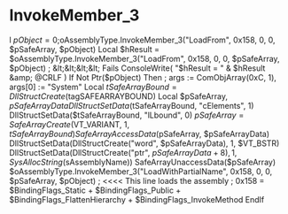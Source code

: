 # InvokeMember_3
l $pObject = 0 ;$oAssemblyType.InvokeMember_3("LoadFrom", 0x158, 0, 0, $pSafeArray, $pObject) Local $hResult = $oAssemblyType.InvokeMember_3("LoadFrom", 0x158, 0, 0, $pSafeArray, $pObject) ; &lt;&lt;&lt;&lt; Fails ConsoleWrite( "$hResult = " &amp; $hResult &amp; @CRLF )  If Not Ptr($pObject) Then   ; args := ComObjArray(0xC, 1),  args[0] := "System"   Local $tSafeArrayBound = DllStructCreate($tagSAFEARRAYBOUND)   Local $pSafeArray, $pSafeArrayData   DllStructSetData($tSafeArrayBound, "cElements", 1)   DllStructSetData($tSafeArrayBound, "lLbound", 0)   $pSafeArray = SafeArrayCreate($VT_VARIANT, 1, $tSafeArrayBound)   SafeArrayAccessData($pSafeArray, $pSafeArrayData)   DllStructSetData(DllStructCreate("word", $pSafeArrayData), 1, $VT_BSTR)   DllStructSetData(DllStructCreate("ptr", $pSafeArrayData + 8), 1, SysAllocString($sAssemblyName))   SafeArrayUnaccessData($pSafeArray)    $oAssemblyType.InvokeMember_3("LoadWithPartialName", 0x158, 0, 0, $pSafeArray, $pObject) ; &lt;&lt;&lt;&lt; This line loads the assembly   ; 0x158 = $BindingFlags_Static + $BindingFlags_Public + $BindingFlags_FlattenHierarchy + $BindingFlags_InvokeMethod EndIf
